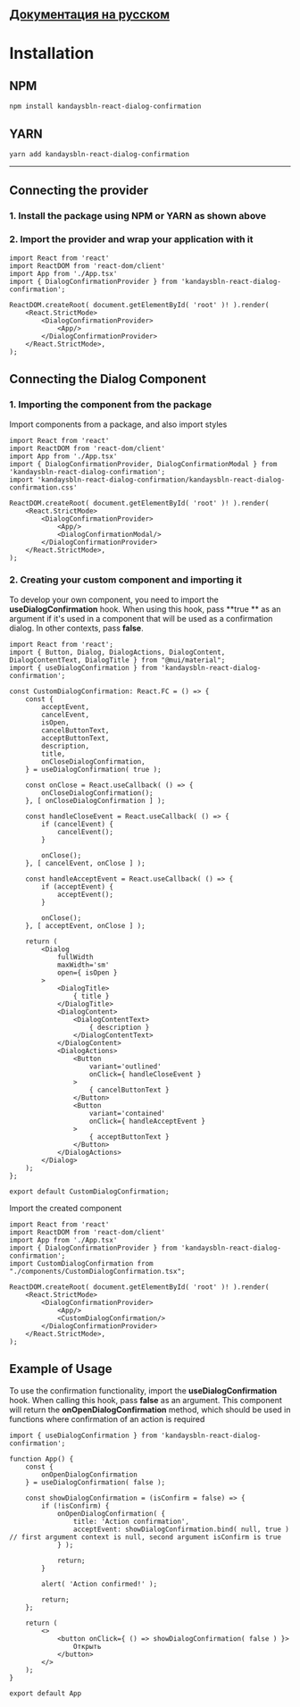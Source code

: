 ## [Документация на русском](https://github.com/stambekovbera/kandaysbln-react-dialog-confirmation/tree/new-readme/documentation/ru)

# Installation

## NPM

```
npm install kandaysbln-react-dialog-confirmation
```

## YARN

```
yarn add kandaysbln-react-dialog-confirmation
```

------------

## Connecting the provider

### 1. Install the package using NPM or YARN as shown above

### 2. Import the provider and wrap your application with it

```tsx
import React from 'react'
import ReactDOM from 'react-dom/client'
import App from './App.tsx'
import { DialogConfirmationProvider } from 'kandaysbln-react-dialog-confirmation';

ReactDOM.createRoot( document.getElementById( 'root' )! ).render(
    <React.StrictMode>
        <DialogConfirmationProvider>
            <App/>
        </DialogConfirmationProvider>
    </React.StrictMode>,
);
```

## Connecting the Dialog Component

### 1. Importing the component from the package

Import components from a package, and also import styles

```tsx
import React from 'react'
import ReactDOM from 'react-dom/client'
import App from './App.tsx'
import { DialogConfirmationProvider, DialogConfirmationModal } from 'kandaysbln-react-dialog-confirmation';
import 'kandaysbln-react-dialog-confirmation/kandaysbln-react-dialog-confirmation.css'

ReactDOM.createRoot( document.getElementById( 'root' )! ).render(
    <React.StrictMode>
        <DialogConfirmationProvider>
            <App/>
            <DialogConfirmationModal/>
        </DialogConfirmationProvider>
    </React.StrictMode>,
);
```

### 2. Creating your custom component and importing it

To develop your own component, you need to import the **useDialogConfirmation** hook. When using this hook, pass **true
** as an
argument if it's used in a component that will be used as a confirmation dialog. In other contexts, pass **false**.

```tsx
import React from 'react';
import { Button, Dialog, DialogActions, DialogContent, DialogContentText, DialogTitle } from "@mui/material";
import { useDialogConfirmation } from 'kandaysbln-react-dialog-confirmation';

const CustomDialogConfirmation: React.FC = () => {
    const {
        acceptEvent,
        cancelEvent,
        isOpen,
        cancelButtonText,
        acceptButtonText,
        description,
        title,
        onCloseDialogConfirmation,
    } = useDialogConfirmation( true );

    const onClose = React.useCallback( () => {
        onCloseDialogConfirmation();
    }, [ onCloseDialogConfirmation ] );

    const handleCloseEvent = React.useCallback( () => {
        if (cancelEvent) {
            cancelEvent();
        }

        onClose();
    }, [ cancelEvent, onClose ] );

    const handleAcceptEvent = React.useCallback( () => {
        if (acceptEvent) {
            acceptEvent();
        }

        onClose();
    }, [ acceptEvent, onClose ] );

    return (
        <Dialog
            fullWidth
            maxWidth='sm'
            open={ isOpen }
        >
            <DialogTitle>
                { title }
            </DialogTitle>
            <DialogContent>
                <DialogContentText>
                    { description }
                </DialogContentText>
            </DialogContent>
            <DialogActions>
                <Button
                    variant='outlined'
                    onClick={ handleCloseEvent }
                >
                    { cancelButtonText }
                </Button>
                <Button
                    variant='contained'
                    onClick={ handleAcceptEvent }
                >
                    { acceptButtonText }
                </Button>
            </DialogActions>
        </Dialog>
    );
};

export default CustomDialogConfirmation;
```

Import the created component

```tsx
import React from 'react'
import ReactDOM from 'react-dom/client'
import App from './App.tsx'
import { DialogConfirmationProvider } from 'kandaysbln-react-dialog-confirmation';
import CustomDialogConfirmation from "./components/CustomDialogConfirmation.tsx";

ReactDOM.createRoot( document.getElementById( 'root' )! ).render(
    <React.StrictMode>
        <DialogConfirmationProvider>
            <App/>
            <CustomDialogConfirmation/>
        </DialogConfirmationProvider>
    </React.StrictMode>,
);
```

## Example of Usage

To use the confirmation functionality, import the **useDialogConfirmation** hook. When calling this hook, pass **false**
as an
argument. This component will return the **onOpenDialogConfirmation** method, which should be used in functions where
confirmation of an action is required

```tsx
import { useDialogConfirmation } from 'kandaysbln-react-dialog-confirmation';

function App() {
    const {
        onOpenDialogConfirmation
    } = useDialogConfirmation( false );

    const showDialogConfirmation = (isConfirm = false) => {
        if (!isConfirm) {
            onOpenDialogConfirmation( {
                title: 'Action confirmation',
                acceptEvent: showDialogConfirmation.bind( null, true ) // first argument context is null, second argument isConfirm is true
            } );

            return;
        }

        alert( 'Action confirmed!' );

        return;
    };

    return (
        <>
            <button onClick={ () => showDialogConfirmation( false ) }>
                Открыть
            </button>
        </>
    );
}

export default App
```
